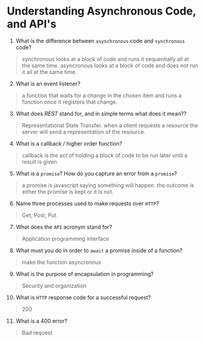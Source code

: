 # Understanding Asynchronous Code, and API's
01. What is the difference between `asynchronous` code and `synchronous` code?

  > synchronous looks at a block of code and runs it sequentially all at the same time. asyncronous looks at a block of code and does not run it all at the same time.

02. What is an event listener?

  > a function that waits for a change in the chosen item and runs a function once it registers that change.

03. What does *REST* stand for, and in simple terms what does it mean??

  >  Representational State Transfer. when a client requests a resource the server will send a representation of the resource.

04. What is a callback / higher order function?

  > callback is the act of holding a block of code to be run later until a result is given

05. What is a `promise`? How do you capture an error from a `promise`?

  > a promise is javascript saying something will happen. the outcome is either the promise is kept or it is not.

06. Name three processes used to make requests over `HTTP`?

  > Get, Post, Put

07. What does the `API` acronym stand for?

  > Application programming interface

08. What must you do in order to `await` a promise inside of a function?

  > make the function asyncronous

09. What is the purpose of encapsulation in programming?

  > Security and organization

10. What is `HTTP` response code for a successful request?

  > 200

11. What is a 400 error?

  > Bad request
